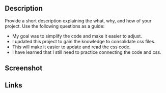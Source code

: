 # <SEO Me The Money>

## Description

Provide a short description explaining the what, why, and how of your project. Use the following questions as a guide:

- My goal was to simplify the code and make it easier to adjust.
- I updated this project to gain the knowledge to consolidate css files.
- This will make it easier to update and read the css code.
- I have learned that I still need to practice connecting the code and css.



## Screenshot




## Links